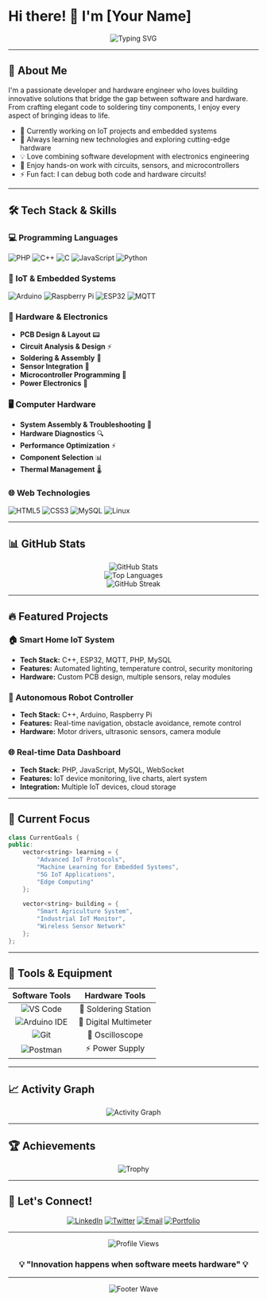 # Hi there! 👋 I'm [Your Name]

<div align="center">
  <img src="https://readme-typing-svg.herokuapp.com?font=Fira+Code&size=30&pause=1000&color=36BCF7&center=true&vCenter=true&width=600&lines=Full+Stack+Developer;IoT+Engineer;Hardware+Enthusiast;Electronics+Specialist" alt="Typing SVG" />
</div>

---

## 🚀 About Me

I'm a passionate developer and hardware engineer who loves building innovative solutions that bridge the gap between software and hardware. From crafting elegant code to soldering tiny components, I enjoy every aspect of bringing ideas to life.

- 🔭 Currently working on IoT projects and embedded systems
- 🌱 Always learning new technologies and exploring cutting-edge hardware
- 💡 Love combining software development with electronics engineering
- 🔧 Enjoy hands-on work with circuits, sensors, and microcontrollers
- ⚡ Fun fact: I can debug both code and hardware circuits!

---

## 🛠️ Tech Stack & Skills

### 💻 Programming Languages
![PHP](https://img.shields.io/badge/PHP-777BB4?style=for-the-badge&logo=php&logoColor=white)
![C++](https://img.shields.io/badge/C++-00599C?style=for-the-badge&logo=c%2B%2B&logoColor=white)
![C](https://img.shields.io/badge/C-00599C?style=for-the-badge&logo=c&logoColor=white)
![JavaScript](https://img.shields.io/badge/JavaScript-F7DF1E?style=for-the-badge&logo=javascript&logoColor=black)
![Python](https://img.shields.io/badge/Python-3776AB?style=for-the-badge&logo=python&logoColor=white)

### 🔧 IoT & Embedded Systems
![Arduino](https://img.shields.io/badge/Arduino-00979D?style=for-the-badge&logo=Arduino&logoColor=white)
![Raspberry Pi](https://img.shields.io/badge/Raspberry%20Pi-A22846?style=for-the-badge&logo=Raspberry%20Pi&logoColor=white)
![ESP32](https://img.shields.io/badge/ESP32-E7352C?style=for-the-badge&logo=espressif&logoColor=white)
![MQTT](https://img.shields.io/badge/MQTT-660066?style=for-the-badge&logo=mqtt&logoColor=white)

### 🔌 Hardware & Electronics
- **PCB Design & Layout** 📟
- **Circuit Analysis & Design** ⚡
- **Soldering & Assembly** 🔧
- **Sensor Integration** 📡
- **Microcontroller Programming** 💾
- **Power Electronics** 🔋

### 🖥️ Computer Hardware
- **System Assembly & Troubleshooting** 🔧
- **Hardware Diagnostics** 🔍
- **Performance Optimization** ⚡
- **Component Selection** 📊
- **Thermal Management** 🌡️

### 🌐 Web Technologies
![HTML5](https://img.shields.io/badge/HTML5-E34F26?style=for-the-badge&logo=html5&logoColor=white)
![CSS3](https://img.shields.io/badge/CSS3-1572B6?style=for-the-badge&logo=css3&logoColor=white)
![MySQL](https://img.shields.io/badge/MySQL-4479A1?style=for-the-badge&logo=mysql&logoColor=white)
![Linux](https://img.shields.io/badge/Linux-FCC624?style=for-the-badge&logo=linux&logoColor=black)

---

## 📊 GitHub Stats

<div align="center">
  <img src="https://github-readme-stats.vercel.app/api?username=reinharrt&show_icons=true&theme=tokyonight&hide_border=true&count_private=true" alt="GitHub Stats" />
</div>

<div align="center">
  <img src="https://github-readme-stats.vercel.app/api/top-langs/?username=reinharrt&layout=compact&theme=tokyonight&hide_border=true" alt="Top Languages" />
</div>

<div align="center">
  <img src="https://github-readme-streak-stats.herokuapp.com/?user=reinharrt&theme=tokyonight&hide_border=true" alt="GitHub Streak" />
</div>

---

## 🔥 Featured Projects

### 🏠 Smart Home IoT System
- **Tech Stack:** C++, ESP32, MQTT, PHP, MySQL
- **Features:** Automated lighting, temperature control, security monitoring
- **Hardware:** Custom PCB design, multiple sensors, relay modules

### 🤖 Autonomous Robot Controller
- **Tech Stack:** C++, Arduino, Raspberry Pi
- **Features:** Real-time navigation, obstacle avoidance, remote control
- **Hardware:** Motor drivers, ultrasonic sensors, camera module

### 🌐 Real-time Data Dashboard
- **Tech Stack:** PHP, JavaScript, MySQL, WebSocket
- **Features:** IoT device monitoring, live charts, alert system
- **Integration:** Multiple IoT devices, cloud storage

---

## 🎯 Current Focus

```cpp
class CurrentGoals {
public:
    vector<string> learning = {
        "Advanced IoT Protocols",
        "Machine Learning for Embedded Systems",
        "5G IoT Applications",
        "Edge Computing"
    };
    
    vector<string> building = {
        "Smart Agriculture System",
        "Industrial IoT Monitor",
        "Wireless Sensor Network"
    };
};
```

---

## 🔧 Tools & Equipment

<div align="center">

| Software Tools | Hardware Tools |
|:---:|:---:|
| ![VS Code](https://img.shields.io/badge/VS%20Code-007ACC?style=for-the-badge&logo=visual-studio-code&logoColor=white) | 🔧 Soldering Station |
| ![Arduino IDE](https://img.shields.io/badge/Arduino%20IDE-00979D?style=for-the-badge&logo=arduino&logoColor=white) | 📏 Digital Multimeter |
| ![Git](https://img.shields.io/badge/Git-F05032?style=for-the-badge&logo=git&logoColor=white) | 🔬 Oscilloscope |
| ![Postman](https://img.shields.io/badge/Postman-FF6C37?style=for-the-badge&logo=postman&logoColor=white) | ⚡ Power Supply |

</div>

---

## 📈 Activity Graph

<div align="center">
  <img src="https://github-readme-activity-graph.vercel.app/graph?username=reinharrt&theme=tokyo-night&hide_border=true" alt="Activity Graph" />
</div>

---

## 🏆 Achievements

<div align="center">
  <img src="https://github-profile-trophy.vercel.app/?username=reinharrt&theme=tokyonight&no-frame=true&no-bg=false&margin-w=4" alt="Trophy" />
</div>

---

## 🤝 Let's Connect!

<div align="center">
  
[![LinkedIn](https://img.shields.io/badge/LinkedIn-0077B5?style=for-the-badge&logo=linkedin&logoColor=white)](https://linkedin.com/in/yourprofile)
[![Twitter](https://img.shields.io/badge/Twitter-1DA1F2?style=for-the-badge&logo=twitter&logoColor=white)](https://twitter.com/yourhandle)
[![Email](https://img.shields.io/badge/Email-D14836?style=for-the-badge&logo=gmail&logoColor=white)](mailto:your.email@example.com)
[![Portfolio](https://img.shields.io/badge/Portfolio-000000?style=for-the-badge&logo=About.me&logoColor=white)](https://yourportfolio.com)

</div>

---

<div align="center">
  <img src="https://komarev.com/ghpvc/?username=reinharrt&color=blue&style=flat-square&label=Profile+Views" alt="Profile Views" />
</div>

<div align="center">
  <h3>💡 "Innovation happens when software meets hardware" 💡</h3>
</div>

---

<div align="center">
  <img src="https://capsule-render.vercel.app/api?type=waving&color=gradient&height=100&section=footer" alt="Footer Wave" />
</div>
